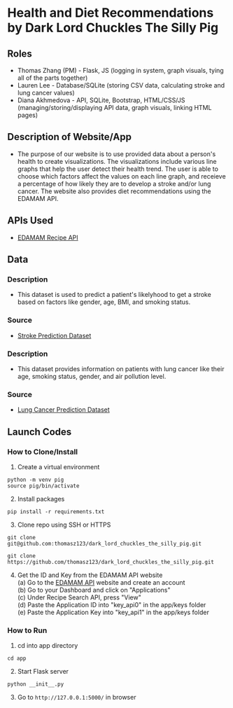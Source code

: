 # Health and Diet Recommendations by Dark Lord Chuckles The Silly Pig

## Roles
* Thomas Zhang (PM) - Flask, JS (logging in system, graph visuals, tying all of the parts together)
* Lauren Lee - Database/SQLite (storing CSV data, calculating stroke and lung cancer values)
* Diana Akhmedova - API, SQLite, Bootstrap, HTML/CSS/JS (managing/storing/displaying API data, graph visuals, linking HTML pages)

## Description of Website/App
* The purpose of our website is to use provided data about a person's health to create visualizations. The visualizations include various line graphs that help the user detect their health trend. The user is able to choose which factors affect the values on each line graph, and receieve a percentage of how likely they are to develop a stroke and/or lung cancer. The website also provides diet recommendations using the EDAMAM API.

## APIs Used
* [EDAMAM Recipe API](https://github.com/stuy-softdev/notes-and-code/blob/main/api_kb/411_on_recipies.md)

## Data
### Description
* This dataset is used to predict a patient's likelyhood to get a stroke based on factors like gender, age, BMI, and smoking status. 
### Source
* [Stroke Prediction Dataset](https://www.kaggle.com/datasets/fedesoriano/stroke-prediction-dataset)

### Description
* This dataset provides information on patients with lung cancer like their age, smoking status, gender, and air pollution level.
### Source
* [Lung Cancer Prediction Dataset](https://www.kaggle.com/datasets/thedevastator/cancer-patients-and-air-pollution-a-new-link)

## Launch Codes
### How to Clone/Install
1. Create a virtual environment
```
python -m venv pig
source pig/bin/activate
```

2. Install packages
```
pip install -r requirements.txt
```

3. Clone repo using SSH or HTTPS
```
git clone git@github.com:thomasz123/dark_lord_chuckles_the_silly_pig.git
```
```
git clone https://github.com/thomasz123/dark_lord_chuckles_the_silly_pig.git
```

4. Get the ID and Key from the EDAMAM API website<br>
   (a) Go to the [EDAMAM API](https://developer.edamam.com/edamam-docs-recipe-api) website and create an account<br>
   (b) Go to your Dashboard and click on "Applications"<br>
   (c) Under Recipe Search API, press "View"<br>
   (d) Paste the Application ID into "key_api0" in the app/keys folder<br>
   (e) Paste the Application Key into "key_api1" in the app/keys folder

### How to Run
1. cd into app directory
```
cd app
```
2. Start Flask server 
```
python __init__.py
```
3. Go to ```http://127.0.0.1:5000/``` in browser
